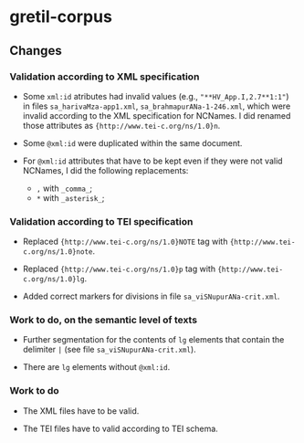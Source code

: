 # gretil-corpus

## Changes

### Validation according to XML specification

* Some ```xml:id``` atributes had invalid values (e.g., ```"**HV_App.I,2.7**1:1"```) in files ```sa_harivaMza-app1.xml```, ```sa_brahmapurANa-1-246.xml```, which were invalid according to the XML specification for NCNames. I did renamed those attributes as ```{http://www.tei-c.org/ns/1.0}n```.

* Some ```@xml:id``` were duplicated within the same document.

* For ```@xml:id``` attributes that have to be kept even if they were not valid NCNames, I did the following replacements:

    * ```,``` with ```_comma_```;
    * ```*``` with ```_asterisk_```;

### Validation according to TEI specification

* Replaced ```{http://www.tei-c.org/ns/1.0}NOTE``` tag with ```{http://www.tei-c.org/ns/1.0}note```.

* Replaced ```{http://www.tei-c.org/ns/1.0}p``` tag with ```{http://www.tei-c.org/ns/1.0}lg```.

* Added correct markers for divisions in file ```sa_viSNupurANa-crit.xml```.

### Work to do, on the semantic level of texts

* Further segmentation for the contents of ```lg``` elements that contain the delimiter ```|``` (see file ```sa_viSNupurANa-crit.xml```).

* There are ```lg``` elements without ```@xml:id```.

### Work to do

* The XML files have to be valid.

* The TEI files have to valid according to TEI schema.



